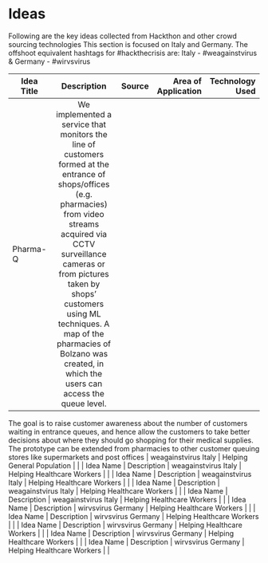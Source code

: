
# Ideas

Following are the key ideas collected from Hackthon and other crowd sourcing technologies
This section is focused on Italy and Germany. The offshoot equivalent hashtags for #hackthecrisis are:
Italy - #weagainstvirus & Germany - #wirvsvirus

| Idea Title       | Description         | Source |    Area of Application | Technology Used |
| ------------- |:-------------:| -----:|-----:|-----:|
| Pharma-Q | We implemented a service that monitors the line of customers formed at the entrance of shops/offices (e.g. pharmacies) from video streams acquired via CCTV surveillance cameras or from pictures taken by shops’ customers using ML techniques. A map of the pharmacies of Bolzano was created, in which the users can access the queue level.
The goal is to raise customer awareness about the number of customers waiting in entrance queues, and hence allow the customers to take better decisions about where they should go shopping for their medical supplies.
The prototype can be extended from pharmacies to other customer queuing stores like supermarkets and post offices | weagainstvirus Italy | Helping General Population  | |
| Idea Name | Description | weagainstvirus Italy | Helping Healthcare Workers  | |
| Idea Name | Description | weagainstvirus Italy | Helping Healthcare Workers  | |
| Idea Name | Description | weagainstvirus Italy | Helping Healthcare Workers  | |
| Idea Name | Description | weagainstvirus Italy | Helping Healthcare Workers  | |
| Idea Name | Description | wirvsvirus Germany | Helping Healthcare Workers  | |
| Idea Name | Description | wirvsvirus Germany | Helping Healthcare Workers  | |
| Idea Name | Description | wirvsvirus Germany | Helping Healthcare Workers  | |
| Idea Name | Description | wirvsvirus Germany | Helping Healthcare Workers  | |
| Idea Name | Description | wirvsvirus Germany | Helping Healthcare Workers  | |
